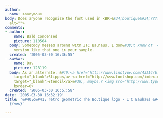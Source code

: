 ```yaml
---
author:
  name: anonymous
body: Does anyone recognize the font used in <BR>&#34;boutique&#34;????<img src="http://www.typophile.com/forums/messages/83/68365.jpg"
  alt="">
comments:
- author:
    name: Bald Condensed
    picture: 110564
  body: Somebody messed around with ITC Bauhaus. I don&#39;t know of  <BR>a stencil
    version like that one in your sample.
  created: '2005-03-30 16:36:55'
- author:
    name: Dav
    picture: 128119
  body: As an alternate, &#39;<a href="http://www.linotype.com/43314/blippostencil-font.html"
    target="_blank">Blippo</a> <a href="http://www.fontshop.com/index.cfm?fuseaction=catalog.fontdetail&amp;displayfontid=UR.109713.0.0"
    target="_blank">Stencil</a>&#39;, maybe.? <img src="http://www.typophile.com/forums/clipart/bigsmile.gif"
    border=0>
  created: '2005-03-30 16:57:58'
date: '2005-03-30 16:32:19'
title: '&#40;c&#41; retro geometric The Boutique logo - ITC Bauhaus &#40;customized&#41;
  {Yves}'

---
```


